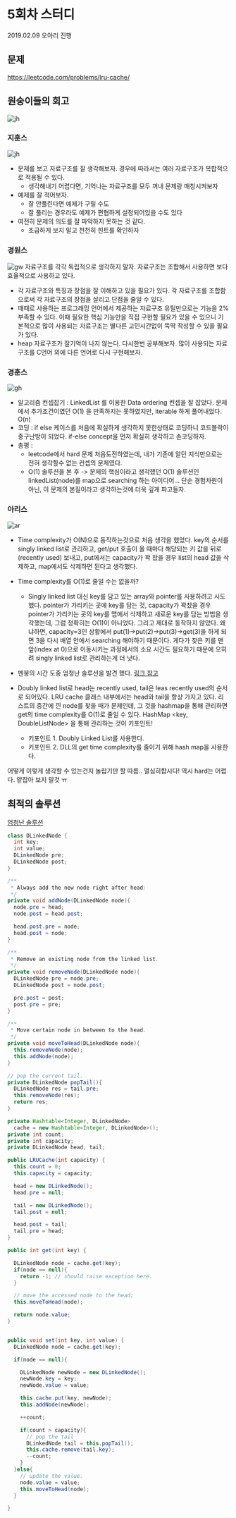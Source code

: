 # 5회차 스터디
2019.02.09
오아리 진행

## 문제
https://leetcode.com/problems/lru-cache/

## 원숭이들의 회고
![jh](images/05/jh.jpeg)
### 지훈스

![jh](images/05/jh.jpeg)

* 문제를 보고 자료구조를 잘 생각해보자. 경우에 따라서는 여러 자료구조가 복합적으로 적용될 수 있다.
    * 생각해내기 어렵다면, 기억나는 자료구조를 모두 꺼내 문제랑 매칭시켜보자
* 예제를 잘 적어보자.
    * 잘 안풀린다면 예제가 구릴 수도
    * 잘 풀리는 경우라도 예제가 편협하게 설정되어있을 수도 있다
* 여전히 문제의 의도를 잘 파악하지 못하는 것 같다.
    * 조급하게 보지 말고 천천히 힌트를 확인하자
    
### 경원스
![gw](images/05/gw.jpeg)
자료구조를 각각 독립적으로 생각하지 말자. 자료구조는 조합해서 사용하면 보다 효율적으로 사용하고 있다.
* 각 자료구조와 특징과 장점을 잘 이해하고 있을 필요가 있다. 각 자료구조를 조합함으로써 각 자료구조의 장점을 살리고 단점을 줄일 수 있다.
* 때때로 사용하는 프로그래밍 언어에서 제공하는 자료구조 유틸만으로는 기능을 2% 부족할 수 있다. 이때 필요한 핵심 기능만을 직접 구현할 필요가 있을 수 있으니 기본적으로 많이 사용되는 자료구조는 별다른 고민시간없이 뚝딱 작성할 수 있을 필요가 있다.
* heap 자료구조가 잘기억이 나지 않는다. 다시한번 공부해보자. 많이 사용되는 자료구조를 C언어 외에 다른 언어로 다시 구현해보자.

### 경훈스
![gh](images/05/gh.jpeg)
* 알고리즘 컨셉잡기 : LinkedList 를 이용한 Data ordering 컨셉을 잘 잡았다. 문제에서 추가조건이였던 O(1) 을 만족하지는 못하였지만, iterable 하게 풀어내었다. O(n)
* 코딩 : if else 케이스를 처음에 확실하게 생각하지 못한상태로 코딩하니 코드블락이 중구난방이 되었다. if-else concept을 먼저 확실히 생각하고 손코딩하자.
* 총평 : 
  - leetcode에서 hard 문제 처음도전하였는데, 내가 기존에 알던 지식만으로는 전혀 생각할수 없는 컨셉의 문제였다.
  - O(1) 솔루션을 본 후 -> 문제의 핵심이라고 생각했던 O(1) 솔루션인 linkedList(node)를 map으로 searching 하는 아이디어... 단순 경험차원이 아닌, 이 문제의 본질이라고 생각하는것에 더욱 깊게 파고들자.
  
### 아리스
![ar](images/05/ar.jpeg)
* Time complexity가 O(N)으로 동작하는것으로 처음 생각을 했었다. key의 순서를 singly linked list로 관리하고, get/put 호출이 올 때마다 해당되는 키 값을 뒤로(recently used) 보내고, put에서는 capacity가 꽉 찼을 경우 list의 head 값을 삭제하고, map에서도 삭제하면 된다고 생각했다.

* Time complexity를 O(1)로 줄일 수는 없을까?
  * Singly linked list 대신 key를 담고 있는 array와 pointer를 사용하려고 시도했다. pointer가 가리키는 곳에 key를 담는 것, capacity가 꽉찼을 경우 pointer가 가리키는 곳의 key를 맵에서 삭제하고 새로운 key를 담는 방법을 생각했는데, 그럼 정확히는 O(1)이 아니었다. 그리고 제대로 동작하지 않았다. 왜냐하면, capacity=3인 상황에서 put(1)->put(2)->put(3)->get(3)을 하게 되면 3을 다시 배열 안에서 searching 해야하기 때문이다. 게다가 찾은 키를 맨 앞(index at 0)으로 이동시키는 과정에서의 소요 시간도 필요하기 때문에 오히려 singly linked list로 관리하는게 더 낫다.

* 멘붕의 시간 도중 엄청난 솔루션을 발견 했다.
[링크 참고](https://leetcode.com/problems/lru-cache/discuss/45911/Java-Hashtable-%2B-Double-linked-list-(with-a-touch-of-pseudo-nodes))

* Doubly linked list로 head는 recently used, tail은 leas recently used의 순서로 되어있다. LRU cache 클래스 내부에서는 head와 tail을 항상 가지고 있다. 리스트의 중간에 낀 node를 찾을 때가 문제인데, 그 것을 hashmap을 통해 관리하면 get의 time complexity를 O(1)로 줄일 수 있다. HashMap <key, DoubleListNode> 을 통해 관리하는 것이 키포인트!
  * 키포인트 1. Doubly Linked List를 사용한다.
  * 키포인트 2. DLL의 get time complexity를 줄이기 위해 hash map을 사용한다.

어떻게 이렇게 생각할 수 있는건지 놀랍기만 할 따름.. 열심히합시다!
역시 hard는 어렵다. 얕잡아 보지 말것 ㅠ

## 최적의 솔루션
[엄청난 솔루션](https://leetcode.com/problems/lru-cache/discuss/45911/Java-Hashtable-%2B-Double-linked-list-(with-a-touch-of-pseudo-nodes))
```java
class DLinkedNode {
  int key;
  int value;
  DLinkedNode pre;
  DLinkedNode post;
}

/**
 * Always add the new node right after head;
 */
private void addNode(DLinkedNode node){
  node.pre = head;
  node.post = head.post;

  head.post.pre = node;
  head.post = node;
}

/**
 * Remove an existing node from the linked list.
 */
private void removeNode(DLinkedNode node){
  DLinkedNode pre = node.pre;
  DLinkedNode post = node.post;

  pre.post = post;
  post.pre = pre;
}

/**
 * Move certain node in between to the head.
 */
private void moveToHead(DLinkedNode node){
  this.removeNode(node);
  this.addNode(node);
}

// pop the current tail. 
private DLinkedNode popTail(){
  DLinkedNode res = tail.pre;
  this.removeNode(res);
  return res;
}

private Hashtable<Integer, DLinkedNode> 
  cache = new Hashtable<Integer, DLinkedNode>();
private int count;
private int capacity;
private DLinkedNode head, tail;

public LRUCache(int capacity) {
  this.count = 0;
  this.capacity = capacity;

  head = new DLinkedNode();
  head.pre = null;

  tail = new DLinkedNode();
  tail.post = null;

  head.post = tail;
  tail.pre = head;
}

public int get(int key) {

  DLinkedNode node = cache.get(key);
  if(node == null){
    return -1; // should raise exception here.
  }

  // move the accessed node to the head;
  this.moveToHead(node);

  return node.value;
}


public void set(int key, int value) {
  DLinkedNode node = cache.get(key);

  if(node == null){

    DLinkedNode newNode = new DLinkedNode();
    newNode.key = key;
    newNode.value = value;

    this.cache.put(key, newNode);
    this.addNode(newNode);

    ++count;

    if(count > capacity){
      // pop the tail
      DLinkedNode tail = this.popTail();
      this.cache.remove(tail.key);
      --count;
    }
  }else{
    // update the value.
    node.value = value;
    this.moveToHead(node);
  }

}
```
